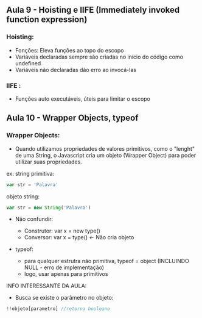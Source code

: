## Aula 9 - Hoisting e IIFE (Immediately invoked function expression) 
### Hoisting: 
- Fonções: Eleva funções ao topo do escopo 
- Variáveis declaradas sempre são criadas no início do código como undefined
- Variáveis não declaradas dão erro ao invocá-las
### IIFE :
- Funções auto executáveis, úteis para limitar o escopo

## Aula 10 - Wrapper Objects, typeof
### Wrapper Objects:
- Quando utilizamos propriedades de valores primitivos, como o "lenght" de uma String, o Javascript 
cria um objeto (Wrapper Object) para poder utilizar suas propriedades.

ex: string primitiva: 
```javascript
var str = 'Palavra'
```
objeto string:    
```javascript
var str = new String('Palavra')
```
- Não confundir:
    - Construtor: var x = new type() 
    - Conversor:  var x = type()  <- Não cria objeto

- typeof:
  - para qualquer estrutra não primitiva, typeof = object (INCLUINDO NULL - erro de implementação)
  - logo, usar apenas para primitivos 

 INFO INTERESSANTE DA AULA:
  - Busca se existe o parâmetro no objeto: 
  ```javascript
  !!objeto[parametro] //retorna booleano
  ```
